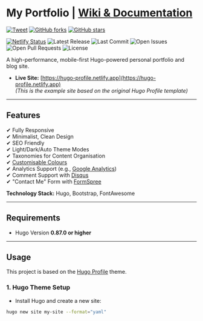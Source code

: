# My Portfolio | [Wiki & Documentation](https://github.com/gurusabarish/hugo-profile/wiki)

[![Tweet](https://img.shields.io/twitter/url?label=Tweet&style=social&url=https%3A%2F%2Fgithub.com%2FSpades2002%2FMy-portfolio)](https://twitter.com/intent/tweet?text=Check%20out%20this%20portfolio:&url=https%3A%2F%2Fgithub.com%2FSpades2002%2FMy-portfolio)
[![GitHub forks](https://img.shields.io/github/forks/Spades2002/My-portfolio?style=plastic)](https://github.com/Spades2002/My-portfolio/network)
[![GitHub stars](https://img.shields.io/github/stars/Spades2002/My-portfolio?style=plastic)](https://github.com/Spades2002/My-portfolio/stargazers)

[![Netlify Status](https://api.netlify.com/api/v1/badges/5c1dcb34-cada-4c80-82b7-cfdbdbd7c774/deploy-status)](https://app.netlify.com/sites/hugo-profile/deploys)
![Latest Release](https://img.shields.io/github/v/release/Spades2002/My-portfolio?include_prereleases)
![Last Commit](https://img.shields.io/github/last-commit/Spades2002/My-portfolio)
![Open Issues](https://img.shields.io/github/issues/Spades2002/My-portfolio?color=important)
![Open Pull Requests](https://img.shields.io/github/issues-pr/Spades2002/My-portfolio?color=yellowgreen)
![License](https://img.shields.io/github/license/Spades2002/My-portfolio)

A high-performance, mobile-first Hugo-powered personal portfolio and blog site.

- **Live Site:** [https://hugo-profile.netlify.app](https://hugo-profile.netlify.app)  
*(This is the example site based on the original Hugo Profile template)*

---

## Features

✔ Fully Responsive  
✔ Minimalist, Clean Design  
✔ SEO Friendly  
✔ Light/Dark/Auto Theme Modes  
✔ Taxonomies for Content Organisation  
✔ [Customisable Colours](https://github.com/gurusabarish/hugo-profile/wiki/Color-Customization)  
✔ Analytics Support (e.g., [Google Analytics](https://gohugo.io/templates/internal/#google-analytics))  
✔ Comment Support with [Disqus](https://gohugo.io/content-management/comments/)  
✔ "Contact Me" Form with [FormSpree](https://formspree.io/)  

**Technology Stack:** Hugo, Bootstrap, FontAwesome  

---

## Requirements

- Hugo Version **0.87.0 or higher**  

---

## Usage

This project is based on the [Hugo Profile](https://github.com/gurusabarish/hugo-profile) theme.

### 1. Hugo Theme Setup

- Install Hugo and create a new site:

```bash
hugo new site my-site --format="yaml"
